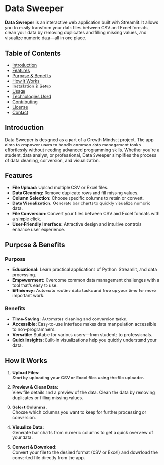 # Data Sweeper

**Data Sweeper** is an interactive web application built with Streamlit. It allows you to easily transform your data files between CSV and Excel formats, clean your data by removing duplicates and filling missing values, and visualize numeric data—all in one place.

## Table of Contents

- [Introduction](#introduction)
- [Features](#features)
- [Purpose & Benefits](#purpose--benefits)
- [How It Works](#how-it-works)
- [Installation & Setup](#installation--setup)
- [Usage](#usage)
- [Technologies Used](#technologies-used)
- [Contributing](#contributing)
- [License](#license)
- [Contact](#contact)

## Introduction

Data Sweeper is designed as a part of a Growth Mindset project. The app aims to empower users to handle common data management tasks effortlessly without needing advanced programming skills. Whether you're a student, data analyst, or professional, Data Sweeper simplifies the process of data cleaning, conversion, and visualization.

## Features

- **File Upload:** Upload multiple CSV or Excel files.
- **Data Cleaning:** Remove duplicate rows and fill missing values.
- **Column Selection:** Choose specific columns to retain or convert.
- **Data Visualization:** Generate bar charts to quickly visualize numeric data.
- **File Conversion:** Convert your files between CSV and Excel formats with a simple click.
- **User-Friendly Interface:** Attractive design and intuitive controls enhance user experience.

## Purpose & Benefits

### Purpose

- **Educational:** Learn practical applications of Python, Streamlit, and data processing.
- **Empowerment:** Overcome common data management challenges with a tool that’s easy to use.
- **Efficiency:** Automate routine data tasks and free up your time for more important work.

### Benefits

- **Time-Saving:** Automates cleaning and conversion tasks.
- **Accessible:** Easy-to-use interface makes data manipulation accessible to non-programmers.
- **Versatile:** Suitable for various users—from students to professionals.
- **Quick Insights:** Built-in visualizations help you quickly understand your data.

## How It Works

1. **Upload Files:**  
   Start by uploading your CSV or Excel files using the file uploader.

2. **Preview & Clean Data:**  
   View file details and a preview of the data. Clean the data by removing duplicates or filling missing values.

3. **Select Columns:**  
   Choose which columns you want to keep for further processing or conversion.

4. **Visualize Data:**  
   Generate bar charts from numeric columns to get a quick overview of your data.

5. **Convert & Download:**  
   Convert your file to the desired format (CSV or Excel) and download the converted file directly from the app.